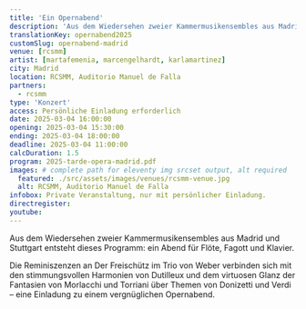```yaml
---
title: 'Ein Opernabend'
description: 'Aus dem Wiedersehen zweier Kammermusikensembles aus Madrid und Stuttgart entsteht dieses Programm: ein Abend für Flöte, Fagott und Klavier.'
translationKey: opernabend2025
customSlug: opernabend-madrid
venue: [rcsmm]
artist: [martafemenia, marcengelhardt, karlamartinez]
city: Madrid
location: RCSMM, Auditorio Manuel de Falla
partners:
  - rcsmm
type: 'Konzert'
access: Persönliche Einladung erforderlich
date: 2025-03-04 16:00:00
opening: 2025-03-04 15:30:00
ending: 2025-03-04 18:00:00
deadline: 2025-03-04 11:00:00
calcDuration: 1.5
program: 2025-tarde-opera-madrid.pdf
images: # complete path for eleventy img srcset output, alt required
  featured: ./src/assets/images/venues/rcsmm-venue.jpg
  alt: RCSMM, Auditorio Manuel de Falla
infobox: Private Veranstaltung, nur mit persönlicher Einladung.
directregister:
youtube:
---
```


Aus dem Wiedersehen zweier Kammermusikensembles aus Madrid und Stuttgart entsteht dieses Programm: ein Abend für Flöte, Fagott und Klavier.

Die Reminiszenzen an Der Freischütz im Trio von Weber verbinden sich mit den stimmungsvollen Harmonien von Dutilleux und dem virtuosen Glanz der Fantasien von Morlacchi und Torriani über Themen von Donizetti und Verdi – eine Einladung zu einem vergnüglichen Opernabend.
